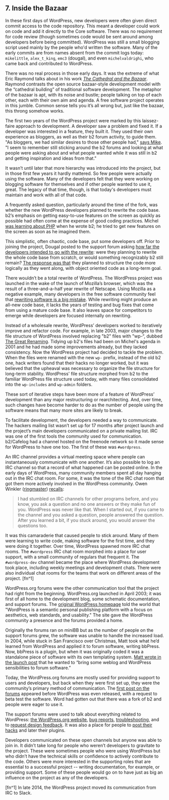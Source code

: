 ## 7. Inside the Bazaar

In these first days of WordPress, new developers were often given direct commit access to the code repository. This meant a developer could work on code and add it directly to the Core software. There was no requirement for code review (though sometimes code would be sent around among developers before being committed). WordPress was still a small blogging script used mainly by the people who'd written the software. Many of the early commits are from names absent from the commit logs today: `mikelittle`, `alex_t_king`, `emc3` (dougal), and even `michelvaldrighi`, who came back and contributed to WordPress. 

There was no real process in those early days. It was the extreme of what Eric Raymond talks about in his work _[The Cathedral and the Bazaar](http://www.catb.org/esr/writings/cathedral-bazaar/cathedral-bazaar/)_. Raymond contrasts the open source bazaar-style development model with the “cathedral building” of traditional software development. The metaphor of the bazaar is apt, with its noise and bustle; people talking on top of each other, each with their own aim and agenda. A free software project operates in this jumble. Common sense tells you it’s all wrong but, just like the bazaar, this throng somehow works. 

The first two years of the WordPress project were marked by this laissez-faire approach to development. A developer saw a problem and fixed it. If a developer was interested in a feature, they built it. They used their own experience as bloggers, as well as their b2 forum activity, to guide them. "As bloggers, we had similar desires to those other people had," [says Mike](http://archive.wordpress.org/interviews/2013_03_26_Little.html#L138). "I seem to remember still sticking around the b2 forums and looking at what people were asking about and what people wanted while it was still in b2 and getting inspiration and ideas from that."

It wasn’t until later that more hierarchy was introduced into the project, but in those first few years it hardly mattered. So few people were actually using the software. Many of the developers felt that they were working on blogging software for themselves and if other people wanted to use it, great. The legacy of that time, though, is that today's developers must maintain and work with all of that code.

A frequently asked question, particularly around the time of the fork, was whether the new WordPress developers planned to rewrite the code base. b2’s emphasis on getting easy-to-use features on the screen as quickly as possible had often come at the expense of good coding practices. Michel [was learning about PHP](http://wordpress.tv/2012/02/27/les-origines-de-wordpress-la-naissance-de-b2cafelog/) when he wrote b2; he tried to get new features on the screen as soon as he imagined them. 

This simplistic, often chaotic, code base, put some developers off. Prior to joining the project, Dougal posted to the support forum asking [how far the developers intended to go with the rewrite](http://wordpress.org/support/topic/how-much-will-you-rewrite#post-16): were they planning to rewrite the whole code base from scratch, or would something recognizably b2 still remain? [The response was that](http://wordpress.org/support/topic/how-much-will-you-rewrite#post-33) they planned to structure the code more logically as they went along, with object oriented code as a long-term goal. 

There wouldn’t be a total rewrite of WordPress. The WordPress project was launched in the wake of the launch of Mozilla’s browser, which was the result of a three-and-a-half year rewrite of Netscape. Using Mozilla as a negative example, many developers in the free software community feel that [rewriting software is a big mistake](http://www.joelonsoftware.com/articles/fog0000000069.html). While rewriting might produce an all-new code base, it lacks the years of testing and bug fixes that come from using a mature code base. It also leaves space for competitors to emerge while developers are focused internally on rewriting.

Instead of a wholesale rewrite, WordPress’ developers worked to iteratively improve and refactor code. For example, in late 2003, major changes to the file structure of WordPress involved replacing "b2" files with "wp-“, dubbed [The Great Renaming](http://wordpress.org/news/2003/12/the-great-renaming/). Tidying up b2's files had been on Michel's agenda in 2001 and he had made some improvements already, but they lacked consistency. Now the WordPress project had decided to tackle the problem. When the files were renamed with the new `wp-` prefix, instead of the old b2 one, hack writers found that their hacks no longer worked, but it was believed that the upheaval was necessary to organize the file structure for long-term stability. WordPress' file structure morphed from b2 to the familiar WordPress file structure used today, with many files consolidated into the `wp-includes` and `wp-admin` folders.

These sort of iterative steps have been more of a feature of WordPress’ development than any major restructuring or rearchitecting. And, over time, such changes have become harder to do as the number of people using the software means that many more sites are likely to break.

To facilitate development, the developers needed a way to communicate. The hackers mailing list wasn’t set up for 17 months after project launch and the project’s main developers communicated on a private mailing list. IRC was one of the first tools the community used for communication. b2/Cafelog had a channel hosted on the freenode network so it made sense for WordPress to have one too. The first of these was `#wordpress`. 

An IRC channel provides a virtual meeting space where people can instantaneously communicate with one another. It’s also possible to log an IRC channel so that a record of what happened can be posted online. In the early days of WordPress, many community members spent all day hanging out in the IRC chat room. For some, it was the tone of the IRC chat room that got them more actively involved in the WordPress community. Owen Winkler ([ringmaster](http://profiles.wordpress.org/ringmaster)) [recalls](http://archive.wordpress.org/interviews/2013_08_20_Winkler.html#L15):

> I had stumbled on IRC channels for other programs before, and you know, you ask a question and no one answers or they make fun of you. WordPress was never like that. When I started out, if you came to the channel and you asked a question, people answered the question. After you learned a bit, if you stuck around, you would answer the questions too.	

It was this camaraderie that caused people to stick around. Many of them were learning to write code, making software for the first time, and they were doing it together. Over time, WordPress spawned more IRC chat rooms. The `#wordpress` IRC chat room morphed into a place for user support, with a small community of regulars that frequent it. The `#wordpress-dev` channel became the place where WordPress development took place, including weekly meetings and development chats. There were also individual chat rooms for the teams that work on different areas of the project. [fn^1]

WordPress.org forums were the other communication tool that the project had right from the beginning. WordPress.org launched in April 2003; it was first of all home to the development blog, some schematic documentation, and support forums. The [original WordPress homepage](http://web.archive.org/web/20030618021947/http://wordpress.org/) told the world that "WordPress is a semantic personal publishing platform with a focus on aesthetics, web standards, and usability." The site gave the WordPress community a presence and the forums provided a home.

Originally the forums ran on miniBB but as the number of people on the support forums grew, the software was unable to handle the increased load. In 2004, while stuck in San Francisco over Christmas, Matt took what he’d learned from WordPress and applied it to forum software, writing bbPress. Now, bbPress is a plugin, but when it was originally coded it was a standalone piece of software with its own templating system. [Matt wrote in the launch post](http://ma.tt/2004/12/bbpress/) that he wanted to “bring some weblog and WordPress sensibilities to forum software.”
				
Today, the WordPress.org forums are mostly used for providing support to users and developers, but back when they were first set up, they were the community’s primary method of communication. The [first post on the forums](https://wordpress.org/support/topic/beta-test?replies=12) appeared before WordPress was even released, with a request to beta test the software. Word had gotten out that there was a fork of b2 and people were eager to use it. 

The support forums were used to talk about everything related to WordPress: [the WordPress.org website](http://wordpress.org/support/topic/wordpressorg-feedback?replies=19), [bug reports](http://wordpress.org/support/topic/textile-breaks-when-editing-posts?replies=3), [troubleshooting](http://wordpress.org/support/topic/weird-message?replies=3), and to [request design feedback](http://wordpress.org/support/topic/critisism-of-my-new-design?replies=4). It was also a place for people to [post their hacks](http://wordpress.org/support/topic/wiki-links-hack?replies=4) and later their plugins. 	

Developers communicated on these open channels but anyone was able to join in. It didn’t take long for people who weren’t developers to gravitate to the project. These were sometimes people who were using WordPress but who didn’t have the technical skills or confidence to actively contribute to the code. Others were more interested in the supporting roles that are essential to a successful project -- writing documentation, for example, or providing support. Some of these people would go on to have just as big an influence on the project as any of the developers.

[fn^1] In late 2014, the WordPress project moved its communication from IRC to Slack.
